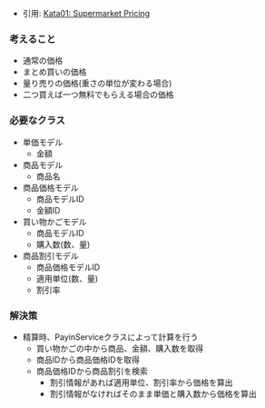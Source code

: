 - 引用: [Kata01: Supermarket Pricing](http://codekata.com/kata/kata01-supermarket-pricing/)

### 考えること
- 通常の価格
- まとめ買いの価格
- 量り売りの価格(重さの単位が変わる場合)
- 二つ買えば一つ無料でもらえる場合の価格

### 必要なクラス
- 単価モデル
  - 金額
- 商品モデル
  - 商品名
- 商品価格モデル
  - 商品モデルID
  - 金額ID
- 買い物かごモデル
  - 商品モデルID
  - 購入数(数、量)
- 商品割引モデル
  - 商品価格モデルID
  - 適用単位(数、量)
  - 割引率

### 解決策
- 精算時、PayinServiceクラスによって計算を行う
  - 買い物かごの中から商品、金額、購入数を取得
  - 商品IDから商品価格IDを取得
  - 商品価格IDから商品割引を検索
    - 割引情報があれば適用単位、割引率から価格を算出
    - 割引情報がなければそのまま単価と購入数から価格を算出
